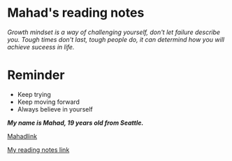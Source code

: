 # Mahad's reading notes

_Growth mindset is a way of challenging yourself, don't let failure describe you. Tough times don't last, tough people do, it can determind how you will achieve suceess in life._

# **Reminder**

- Keep trying
- Keep moving forward
- Always believe in yourself

***My name is Mahad, 19 years old from Seattle.***

[Mahadlink](https://github.com/mmahad865/reading-notes)

[My reading notes link](https://mmahad865.github.io/reading-notes/)
